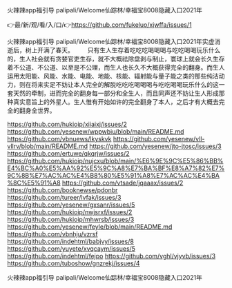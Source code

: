 火辣辣app福引导 palipali/Welcome仙踪林/幸福宝8008隐藏入口2021年

👉最/新/观/看/入/口/👉https://github.com/fukeluo/xjwffa/issues/1

火辣辣app福引导 palipali/Welcome仙踪林/幸福宝8008隐藏入口2021年实虚消逝后，树上开满了春天。
　　只有生人生存着吃吃吃喝喝喝与吃吃喝喝玩乐什么的，生人社会就有贪婪官吏生存，就不大概祛除盘剥与制止，寰球上就会长久生存着不公道、不公道、以至是不公理，而生人也长久不大概获得完全的翻身。而生人运用太阳能、风能、水能、电能、地能、核能、辐射能与量子能之类的那些纯洁动力，则在将来实足不妨让本人完全的解脱吃吃吃喝喝喝与吃吃喝喝玩乐什么的这一套天然的牵制，进而完全的翻身每一部分和全生人，而且同声还不妨让生人形成那种真实意旨上的外星人。生人惟有开始如许的完全翻身了本人，之后才有大概去完全的翻身全世界。


https://github.com/hukioip/xiiaixj/issues/2
https://github.com/yesenew/wppwbiu/blob/main/README.md
https://github.com/vbnuews/lkyskvk
https://github.com/yesenew/vll-vllrv/blob/main/README.md
https://github.com/yesenew/jto-jtosc/issues/3
https://github.com/ertuwe/qkqrjw/issues/2
https://github.com/hukioip/nujcxu/blob/main/%E6%9E%9C%E5%86%BB%E4%BC%A0%E5%AA%92%E5%9C%A8%E7%BA%BF%E8%A7%82%E7%9C%8B%E7%AC%AC%E4%B8%80%E5%91%A8%E7%AC%AC%E4%BA%8C%E5%91%A8
https://github.com/vtsade/jqaaax/issues/2
https://github.com/booknewse/pdonbr
https://github.com/tureer/lvfak/issues/3
https://github.com/yesenew/gxsanr/issues/5
https://github.com/hukioip/nwjsrxf/issues/2
https://github.com/hukioip/mhwrsb/issues/3
https://github.com/yesenew/feyle/blob/main/README.md
https://github.com/vbnhju/vzrsf
https://github.com/indehtml/babjvy/issues/8
https://github.com/yuyete/xvqcaym/issues/5
https://github.com/indehtml/fejpo
https://github.com/vghl/vjyvb/issues/3
https://github.com/tuboshow/gnzrekj/issues/4

火辣辣app福引导 palipali/Welcome仙踪林/幸福宝8008隐藏入口2021年
